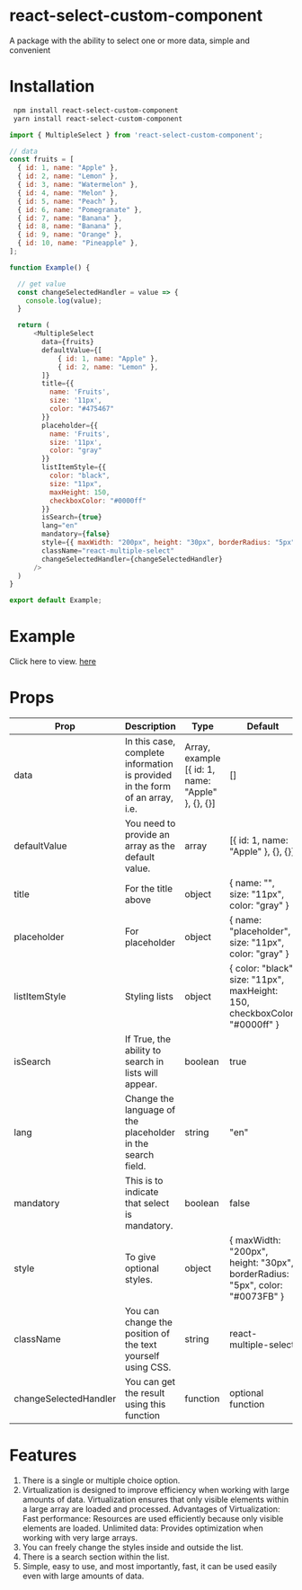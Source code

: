 # react-select-custom-component

A package with the ability to select one or more data, simple and convenient

# Installation

``` bash
 npm install react-select-custom-component
 yarn install react-select-custom-component
```

``` javascript
import { MultipleSelect } from 'react-select-custom-component';

// data
const fruits = [
  { id: 1, name: "Apple" },
  { id: 2, name: "Lemon" },
  { id: 3, name: "Watermelon" },
  { id: 4, name: "Melon" },
  { id: 5, name: "Peach" },
  { id: 6, name: "Pomegranate" },
  { id: 7, name: "Banana" },
  { id: 8, name: "Banana" },
  { id: 9, name: "Orange" },
  { id: 10, name: "Pineapple" },
];

function Example() {

  // get value
  const changeSelectedHandler = value => {
    console.log(value);
  }

  return (
      <MultipleSelect
        data={fruits}
        defaultValue={[
            { id: 1, name: "Apple" },
            { id: 2, name: "Lemon" },
        ]}
        title={{
          name: 'Fruits',
          size: '11px',
          color: "#475467"
        }}
        placeholder={{
          name: 'Fruits',
          size: '11px',
          color: "gray"
        }}
        listItemStyle={{
          color: "black",
          size: "11px",
          maxHeight: 150,
          checkboxColor: "#0000ff"
        }}
        isSearch={true}
        lang="en"
        mandatory={false}
        style={{ maxWidth: "200px", height: "30px", borderRadius: "5px", color: "#0073FB", borderColor: "#152DFF" }}
        className="react-multiple-select"
        changeSelectedHandler={changeSelectedHandler}
      />
  )
}

export default Example;
```

# Example

Click here to view. [here](https://react-select-custom-component.netlify.app/)

# Props

| Prop | Description                                         | Type | Default |
|------|-----------------------------------------------------|------|---------|
| data | In this case, complete information is provided in the form of an array, i.e. | Array, example [{ id: 1, name: "Apple" }, {}, {}] | [] |
| defaultValue | You need to provide an array as the default value. | array | [{ id: 1, name: "Apple" }, {}, {}] |
| title | For the title above | object | { name: "", size: "11px", color: "gray" } |
| placeholder | For placeholder | object | { name: "placeholder", size: "11px", color: "gray" } |
| listItemStyle | Styling lists | object | { color: "black", size: "11px", maxHeight: 150, checkboxColor: "#0000ff" } |
| isSearch | If True, the ability to search in lists will appear. | boolean | true |
| lang | Change the language of the placeholder in the search field. | string | "en" |
| mandatory | This is to indicate that select is mandatory. | boolean | false |
| style | To give optional styles. | object | { maxWidth: "200px", height: "30px", borderRadius: "5px", color: "#0073FB" } |
| className | You can change the position of the text yourself using CSS. | string | react-multiple-select |
| changeSelectedHandler | You can get the result using this function | function | optional function |

# Features

1. There is a single or multiple choice option.
2. Virtualization is designed to improve efficiency when working with large amounts of data. Virtualization ensures that only visible elements within a large array are loaded and processed. Advantages of Virtualization: Fast performance: Resources are used efficiently because only visible elements are loaded. Unlimited data: Provides optimization when working with very large arrays.
3. You can freely change the styles inside and outside the list.
4. There is a search section within the list.
5. Simple, easy to use, and most importantly, fast, it can be used easily even with large amounts of data.